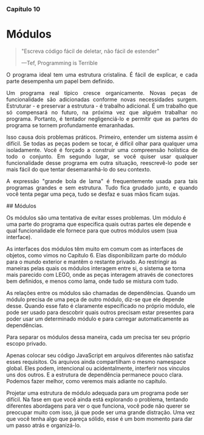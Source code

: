 ### Capítulo 10
# Módulos

>"Escreva código fácil de deletar, não fácil de estender"
>
>—Tef, Programming is Terrible
<div style="text-align: justify">
O programa ideal tem uma estrutura cristalina. É fácil de explicar, e cada parte desempenha um papel bem definido.

Um programa real típico cresce organicamente. Novas peças de funcionalidade são adicionadas conforme novas necessidades surgem. Estruturar - e preservar a estrutura - é trabalho adicional. É um trabalho que só compensará no futuro, na próxima vez que alguém trabalhar no programa. Portanto, é tentador negligenciá-lo e permitir que as partes do programa se tornem profundamente emaranhadas.

Isso causa dois problemas práticos. Primeiro, entender um sistema assim é difícil. Se todas as peças podem se tocar, é difícil olhar para qualquer uma isoladamente. Você é forçado a construir uma compreensão holística de todo o conjunto. Em segundo lugar, se você quiser usar qualquer funcionalidade desse programa em outra situação, reescrevê-lo pode ser mais fácil do que tentar desemaranhá-lo do seu contexto.

A expressão "grande bola de lama" é frequentemente usada para tais programas grandes e sem estrutura. Tudo fica grudado junto, e quando você tenta pegar uma peça, tudo se desfaz e suas mãos ficam sujas.
</div>
## Módulos

Os módulos são uma tentativa de evitar esses problemas. Um módulo é uma parte do programa que especifica quais outras partes ele depende e qual funcionalidade ele fornece para que outros módulos usem (sua interface).

As interfaces dos módulos têm muito em comum com as interfaces de objetos, como vimos no Capítulo 6. Elas disponibilizam parte do módulo para o mundo exterior e mantêm o restante privado. Ao restringir as maneiras pelas quais os módulos interagem entre si, o sistema se torna mais parecido com LEGO, onde as peças interagem através de conectores bem definidos, e menos como lama, onde tudo se mistura com tudo.

As relações entre os módulos são chamadas de dependências. Quando um módulo precisa de uma peça de outro módulo, diz-se que ele depende desse. Quando esse fato é claramente especificado no próprio módulo, ele pode ser usado para descobrir quais outros precisam estar presentes para poder usar um determinado módulo e para carregar automaticamente as dependências.

Para separar os módulos dessa maneira, cada um precisa ter seu próprio escopo privado.

Apenas colocar seu código JavaScript em arquivos diferentes não satisfaz esses requisitos. Os arquivos ainda compartilham o mesmo namespace global. Eles podem, intencional ou acidentalmente, interferir nos vínculos uns dos outros. E a estrutura de dependência permanece pouco clara. Podemos fazer melhor, como veremos mais adiante no capítulo.

Projetar uma estrutura de módulo adequada para um programa pode ser difícil. Na fase em que você ainda está explorando o problema, tentando diferentes abordagens para ver o que funciona, você pode não querer se preocupar muito com isso, já que pode ser uma grande distração. Uma vez que você tenha algo que pareça sólido, esse é um bom momento para dar um passo atrás e organizá-lo.
